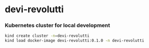 # devi-revolutti



### Kubernetes cluster for local development

```bash
kind create cluster -n=devi-revolutti
kind load docker-image devi-revolutti:0.1.0 -n devi-revolutti
```
